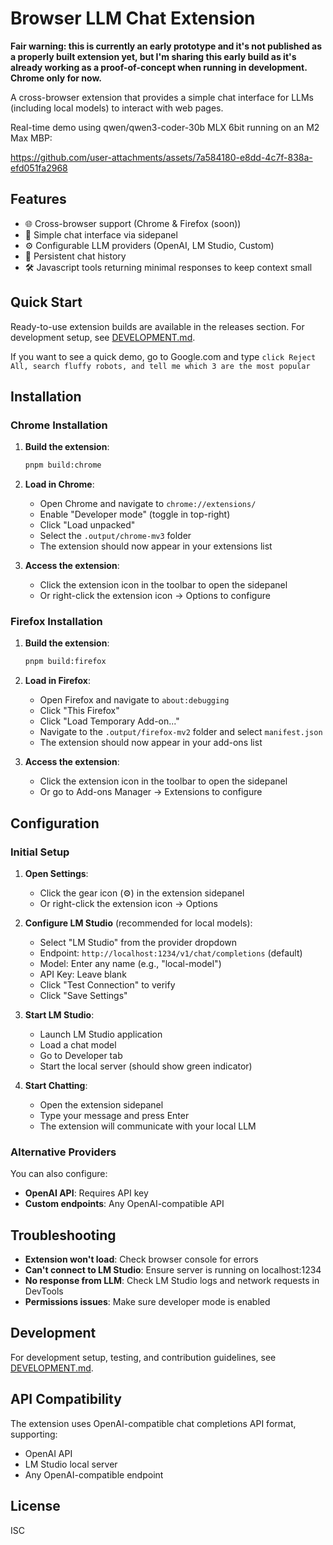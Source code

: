 # Browser LLM Chat Extension

**Fair warning: this is currently an early prototype and it's not published as a properly built extension yet, but I'm sharing this early build as it's already working as a proof-of-concept when running in development. Chrome only for now.**

A cross-browser extension that provides a simple chat interface for LLMs (including local models) to interact with web pages.

Real-time demo using qwen/qwen3-coder-30b MLX 6bit running on an M2 Max MBP:

https://github.com/user-attachments/assets/7a584180-e8dd-4c7f-838a-efd051fa2968

## Features

- 🌐 Cross-browser support (Chrome & Firefox (soon))  
- 💬 Simple chat interface via sidepanel
- ⚙️ Configurable LLM providers (OpenAI, LM Studio, Custom)
- 💾 Persistent chat history
- 🛠️ Javascript tools returning minimal responses to keep context small

## Quick Start

Ready-to-use extension builds are available in the releases section. For development setup, see [DEVELOPMENT.md](DEVELOPMENT.md).

If you want to see a quick demo, go to Google.com and type `click Reject All, search fluffy robots, and tell me which 3 are the most popular`

## Installation

### Chrome Installation

1. **Build the extension**:

   ```bash
   pnpm build:chrome
   ```

2. **Load in Chrome**:
   - Open Chrome and navigate to `chrome://extensions/`
   - Enable "Developer mode" (toggle in top-right)
   - Click "Load unpacked"
   - Select the `.output/chrome-mv3` folder
   - The extension should now appear in your extensions list

3. **Access the extension**:
   - Click the extension icon in the toolbar to open the sidepanel
   - Or right-click the extension icon → Options to configure

### Firefox Installation

1. **Build the extension**:

   ```bash
   pnpm build:firefox
   ```

2. **Load in Firefox**:
   - Open Firefox and navigate to `about:debugging`
   - Click "This Firefox"
   - Click "Load Temporary Add-on..."
   - Navigate to the `.output/firefox-mv2` folder and select `manifest.json`
   - The extension should now appear in your add-ons list

3. **Access the extension**:
   - Click the extension icon in the toolbar to open the sidepanel
   - Or go to Add-ons Manager → Extensions to configure

## Configuration

### Initial Setup

1. **Open Settings**:
   - Click the gear icon (⚙️) in the extension sidepanel
   - Or right-click the extension icon → Options

2. **Configure LM Studio** (recommended for local models):
   - Select "LM Studio" from the provider dropdown
   - Endpoint: `http://localhost:1234/v1/chat/completions` (default)
   - Model: Enter any name (e.g., "local-model")
   - API Key: Leave blank
   - Click "Test Connection" to verify
   - Click "Save Settings"

3. **Start LM Studio**:
   - Launch LM Studio application
   - Load a chat model
   - Go to Developer tab
   - Start the local server (should show green indicator)

4. **Start Chatting**:
   - Open the extension sidepanel
   - Type your message and press Enter
   - The extension will communicate with your local LLM

### Alternative Providers

You can also configure:

- **OpenAI API**: Requires API key
- **Custom endpoints**: Any OpenAI-compatible API

## Troubleshooting

- **Extension won't load**: Check browser console for errors
- **Can't connect to LM Studio**: Ensure server is running on localhost:1234
- **No response from LLM**: Check LM Studio logs and network requests in DevTools
- **Permissions issues**: Make sure developer mode is enabled

## Development

For development setup, testing, and contribution guidelines, see [DEVELOPMENT.md](DEVELOPMENT.md).

## API Compatibility

The extension uses OpenAI-compatible chat completions API format, supporting:

- OpenAI API
- LM Studio local server
- Any OpenAI-compatible endpoint

## License

ISC

